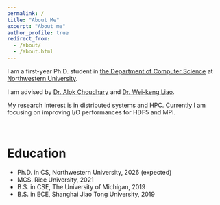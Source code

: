 ```yaml
---
permalink: /
title: "About Me"
excerpt: "About me"
author_profile: true
redirect_from: 
  - /about/
  - /about.html
---
```


I am a first-year Ph.D. student in [the Department of Computer Science](https://www.mccormick.northwestern.edu/computer-science/) at [Northwestern University](https://www.northwestern.edu/).

I am advised by [Dr. Alok Choudhary](https://www.mccormick.northwestern.edu/research-faculty/directory/profiles/choudhary-alok.html) and [Dr. Wei-keng Liao](https://www.mccormick.northwestern.edu/research-faculty/directory/affiliated/liao-wei-keng.html).

My research interest is in distributed systems and HPC. Currently I am focusing on improving I/O performances for HDF5 and MPI.

<br />

Education
======
* Ph.D. in CS, Northwestern University, 2026 (expected)
* MCS.  Rice University, 2021
* B.S.  in CSE, The University of Michigan, 2019
* B.S.  in ECE, Shanghai Jiao Tong University, 2019
